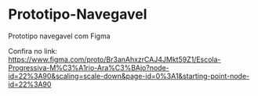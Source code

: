 # Prototipo-Navegavel
Prototipo navegavel com Figma

Confira no link: https://www.figma.com/proto/Br3anAhxzrCAJ4JMkt59Z1/Escola-Progressiva-M%C3%A1rio-Ara%C3%BAjo?node-id=22%3A90&scaling=scale-down&page-id=0%3A1&starting-point-node-id=22%3A90

